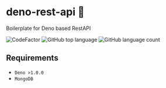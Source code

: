 # deno-rest-api 🎯

Boilerplate for Deno based RestAPI

![CodeFactor](https://www.codefactor.io/repository/github/abhinavrobinson/deno-rest-api/badge)
![GitHub top language](https://img.shields.io/github/languages/top/AbhinavRobinson/npx-crypto?style=flat-square)
![GitHub language count](https://img.shields.io/github/languages/count/AbhinavRobinson/npx-crypto?style=flat-square)

## Requirements

- `Deno >1.0.0`
- `MongoDB`
